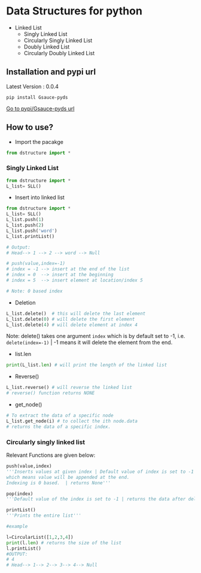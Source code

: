 # Data Structures for python
- Linked List
    - Singly Linked List
    - Circularly Singly Linked List
    - Doubly Linked List
    - Circularly Doubly Linked List


## Installation and pypi url
Latest Version : 0.0.4
```
pip install Gsauce-pyds
```

<a href="https://pypi.org/project/Gsauce-pyds/">Go to pypi/Gsauce-pyds url</a>

## How to use?

- Import the pacakge
```python
from dstructure import *
```
### Singly Linked List 

```python
from dstructure import *
L_list= SLL()
```
- Insert into linked list
```python
from dstructure import *
L_list= SLL()
L_list.push(1)
L_list.push(2)
L_list.push('word')
L_list.printList()

# Output:
# Head--> 1 --> 2 --> word --> Null

# push(value,index=-1) 
# index = -1 --> insert at the end of the list
# index = 0  --> insert at the beginning
# index = 5  --> insert element at location/index 5

# Note: 0 based index
```
- Deletion
```python
L_list.delete()  # this will delete the last element
L_list.delete(0) # will delete the first element
L_list.delete(4) # will delete element at index 4
```
Note: delete() takes one argument `index` which is by default set to -1, i.e. `delete(index=-1)` | -1 means it will delete the element from the end.

- list.len
```python
print(L_list.len) # will print the length of the linked list
```
- Reverse()
```python
L_list.reverse() # will reverse the linked list
# reverse() function returns NONE
```
- get_node()
```python
# To extract the data of a specific node
L_list.get_node(i) # to collect the ith node.data 
# returns the data of a specific index.
```

### Circularly singly linked list

Relevant Functions are given below:
```python
push(value,index)
'''Inserts values at given index | Default value of index is set to -1 
which means value will be appended at the end.
Indexing is 0 based.  | returns None'''

pop(index)
'''Default value of the index is set to -1 | returns the data after deleting the specified node at given index.'''

printList()
'''Prints the entire list'''

#example

l=CircularList([1,2,3,4])
print(l.len) # returns the size of the list
l.printList()
#OUTPUT: 
# 4
# Head--> 1--> 2--> 3--> 4--> Null



```
